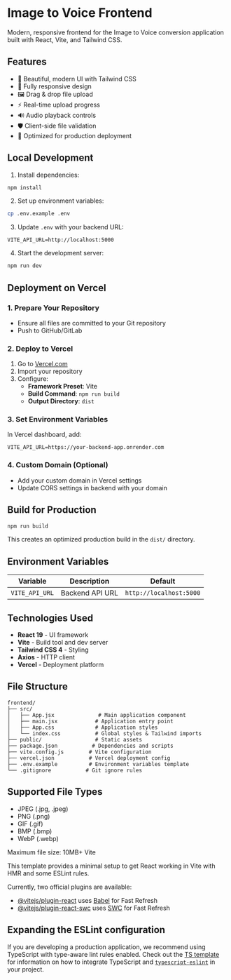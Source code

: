 # Image to Voice Frontend

Modern, responsive frontend for the Image to Voice conversion application built with React, Vite, and Tailwind CSS.

## Features

- 🎨 Beautiful, modern UI with Tailwind CSS
- 📱 Fully responsive design
- 🖼️ Drag & drop file upload
- ⚡ Real-time upload progress
- 🔊 Audio playback controls
- 🛡️ Client-side file validation
- 🚀 Optimized for production deployment

## Local Development

1. Install dependencies:
```bash
npm install
```

2. Set up environment variables:
```bash
cp .env.example .env
```

3. Update `.env` with your backend URL:
```
VITE_API_URL=http://localhost:5000
```

4. Start the development server:
```bash
npm run dev
```

## Deployment on Vercel

### 1. Prepare Your Repository
- Ensure all files are committed to your Git repository
- Push to GitHub/GitLab

### 2. Deploy to Vercel
1. Go to [Vercel.com](https://vercel.com)
2. Import your repository
3. Configure:
   - **Framework Preset**: Vite
   - **Build Command**: `npm run build`
   - **Output Directory**: `dist`

### 3. Set Environment Variables
In Vercel dashboard, add:

```
VITE_API_URL=https://your-backend-app.onrender.com
```

### 4. Custom Domain (Optional)
- Add your custom domain in Vercel settings
- Update CORS settings in backend with your domain

## Build for Production

```bash
npm run build
```

This creates an optimized production build in the `dist/` directory.

## Environment Variables

| Variable | Description | Default |
|----------|-------------|---------|
| `VITE_API_URL` | Backend API URL | `http://localhost:5000` |

## Technologies Used

- **React 19** - UI framework
- **Vite** - Build tool and dev server
- **Tailwind CSS 4** - Styling
- **Axios** - HTTP client
- **Vercel** - Deployment platform

## File Structure

```
frontend/
├── src/
│   ├── App.jsx              # Main application component
│   ├── main.jsx            # Application entry point
│   ├── App.css             # Application styles
│   └── index.css           # Global styles & Tailwind imports
├── public/                 # Static assets
├── package.json           # Dependencies and scripts
├── vite.config.js        # Vite configuration
├── vercel.json           # Vercel deployment config
├── .env.example          # Environment variables template
└── .gitignore           # Git ignore rules
```

## Supported File Types

- JPEG (.jpg, .jpeg)
- PNG (.png)
- GIF (.gif)
- BMP (.bmp)
- WebP (.webp)

Maximum file size: 10MB+ Vite

This template provides a minimal setup to get React working in Vite with HMR and some ESLint rules.

Currently, two official plugins are available:

- [@vitejs/plugin-react](https://github.com/vitejs/vite-plugin-react/blob/main/packages/plugin-react) uses [Babel](https://babeljs.io/) for Fast Refresh
- [@vitejs/plugin-react-swc](https://github.com/vitejs/vite-plugin-react/blob/main/packages/plugin-react-swc) uses [SWC](https://swc.rs/) for Fast Refresh

## Expanding the ESLint configuration

If you are developing a production application, we recommend using TypeScript with type-aware lint rules enabled. Check out the [TS template](https://github.com/vitejs/vite/tree/main/packages/create-vite/template-react-ts) for information on how to integrate TypeScript and [`typescript-eslint`](https://typescript-eslint.io) in your project.
